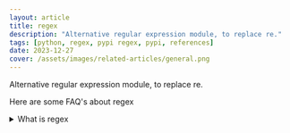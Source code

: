 ```yaml
---
layout: article
title: regex
description: "Alternative regular expression module, to replace re."
tags: [python, regex, pypi regex, pypi, references]
date: 2023-12-27
cover: /assets/images/related-articles/general.png
---
```


Alternative regular expression module, to replace re.

Here are some FAQ's about regex
<details>
<summary>What is regex</summary>
Alternative regular expression module, to replace re.
</details>

